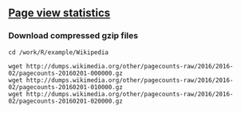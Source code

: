 ## [Page view statistics](https://dumps.wikimedia.org/other/pagecounts-raw/)

### Download compressed gzip files
~~~
cd /work/R/example/Wikipedia

wget http://dumps.wikimedia.org/other/pagecounts-raw/2016/2016-02/pagecounts-20160201-000000.gz
wget http://dumps.wikimedia.org/other/pagecounts-raw/2016/2016-02/pagecounts-20160201-010000.gz
wget http://dumps.wikimedia.org/other/pagecounts-raw/2016/2016-02/pagecounts-20160201-020000.gz
~~~

